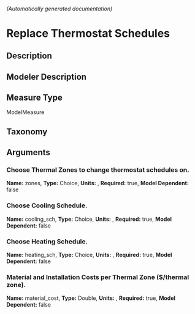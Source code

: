 

###### (Automatically generated documentation)

# Replace Thermostat Schedules

## Description


## Modeler Description


## Measure Type
ModelMeasure

## Taxonomy


## Arguments


### Choose Thermal Zones to change thermostat schedules on.

**Name:** zones,
**Type:** Choice,
**Units:** ,
**Required:** true,
**Model Dependent:** false

### Choose Cooling Schedule.

**Name:** cooling_sch,
**Type:** Choice,
**Units:** ,
**Required:** true,
**Model Dependent:** false

### Choose Heating Schedule.

**Name:** heating_sch,
**Type:** Choice,
**Units:** ,
**Required:** true,
**Model Dependent:** false

### Material and Installation Costs per Thermal Zone ($/thermal zone).

**Name:** material_cost,
**Type:** Double,
**Units:** ,
**Required:** true,
**Model Dependent:** false




